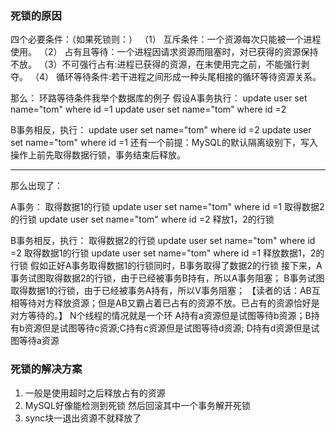 ### 死锁的原因
四个必要条件：（如果死锁则：）
（1） 互斥条件：一个资源每次只能被一个进程使用。
（2） 占有且等待：一个进程因请求资源而阻塞时，对已获得的资源保持不放。
（3）不可强行占有:进程已获得的资源，在末使用完之前，不能强行剥夺。
（4） 循环等待条件:若干进程之间形成一种头尾相接的循环等待资源关系。


那么：
环路等待条件我举个数据库的例子 假设A事务执行：
update user set name="tom" where id =1
update user set name="tom" where id =2

B事务相反，执行：
update user set name="tom" where id =2
update user set name="tom" where id =1
还有一个前提：MySQL的默认隔离级别下，写入操作上前先取得数据行锁，事务结束后释放。

----
那么出现了：

A事务：
取得数据1的行锁
update user set name="tom" where id =1
取得数据2的行锁
update user set name="tom" where id =2
释放1，2的行锁

B事务相反，执行：
取得数据2的行锁
update user set name="tom" where id =2
取得数据1的行锁
update user set name="tom" where id =1
释放数据1，2的行锁
假如正好A事务取得数据1的行锁同时，B事务取得了数据2的行锁
接下来，A事务试图取得数据2的行锁，由于已经被事务B持有，所以A事务阻塞；
B事务试图取得数据1的行锁，由于已经被事务A持有，所以V事务阻塞；
【读者的话：AB互相等待对方释放资源；但是AB又霸占着已占有的资源不放。已占有的资源恰好是对方等待的。】
N个线程的情况就是一个环 A持有a资源但是试图等待b资源；B持有b资源但是试图等待c资源;C持有c资源但是试图等待d资源; D持有d资源但是试图等待a资源

### 死锁的解决方案
1. 一般是使用超时之后释放占有的资源
2. MySQL好像能检测到死锁 然后回滚其中一个事务解开死锁
3.  sync块一退出资源不就释放了
